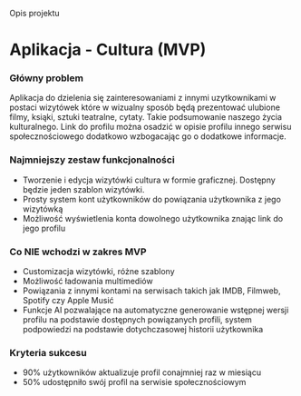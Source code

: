 Opis projektu

# Aplikacja - Cultura (MVP)

### Główny problem
Aplikacja do dzielenia się zainteresowaniami z innymi uzytkownikami w postaci wizytówek które w wizualny sposób będą prezentować ulubione filmy, ksiąki, sztuki teatralne, cytaty. Takie podsumowanie naszego życia kulturalnego. Link do profilu można osadzić w opisie profilu innego serwisu społecznościowego dodatkowo wzbogacając go o dodatkowe informacje.

### Najmniejszy zestaw funkcjonalności
- Tworzenie i edycja wizytówki cultura w formie graficznej. Dostępny będzie jeden szablon wizytówki.
- Prosty system kont użytkowników do powiązania użytkownika z jego wizytówką
- Możliwość wyświetlenia konta dowolnego użytkownika znając link do jego profilu

### Co NIE wchodzi w zakres MVP
- Customizacja wizytówki, różne szablony
- Możliwość ładowania multimediów
- Powiązania z innymi kontami na serwisach takich jak IMDB, Filmweb, Spotify czy Apple Musić
- Funkcje AI pozwalające na automatyczne generowanie wstępnej wersji profilu na podstawie dostępnych powiązanych profili, system podpowiedzi na podstawie dotychczasowej historii użytkownika

### Kryteria sukcesu
- 90% użytkowników aktualizuje profil conajmniej raz w miesiącu
- 50% udostępniło swój profil na serwisie społecznościowym
